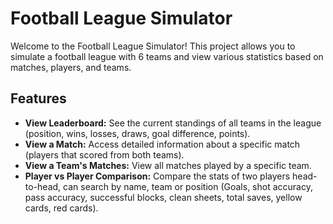 # Football League Simulator

Welcome to the Football League Simulator! This project allows you to simulate a football league with 6 teams and view various statistics based on matches, players, and teams.

## Features

- **View Leaderboard:** See the current standings of all teams in the league (position, wins, losses, draws, goal difference, points).
- **View a Match:** Access detailed information about a specific match (players that scored from both teams).
- **View a Team's Matches:** View all matches played by a specific team.
- **Player vs Player Comparison:** Compare the stats of two players head-to-head, can search by name, team or position (Goals, shot accuracy, pass accuracy, successful blocks, clean sheets, total saves, yellow cards, red cards).
